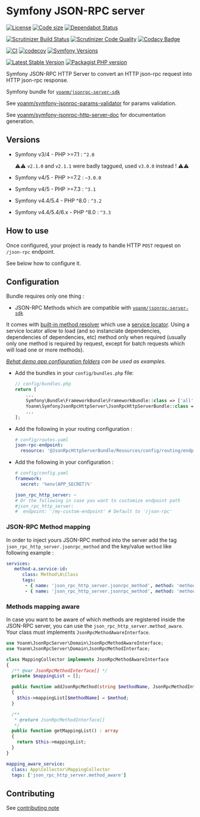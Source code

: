 # Symfony JSON-RPC server

[![License](https://img.shields.io/github/license/yoanm/symfony-jsonrpc-http-server.svg)](https://github.com/yoanm/symfony-jsonrpc-http-server)
[![Code size](https://img.shields.io/github/languages/code-size/yoanm/symfony-jsonrpc-http-server.svg)](https://github.com/yoanm/symfony-jsonrpc-http-server)
[![Dependabot Status](https://api.dependabot.com/badges/status?host=github\&repo=yoanm/symfony-jsonrpc-http-server)](https://dependabot.com)

[![Scrutinizer Build Status](https://img.shields.io/scrutinizer/build/g/yoanm/symfony-jsonrpc-http-server.svg?label=Scrutinizer\&logo=scrutinizer)](https://scrutinizer-ci.com/g/yoanm/symfony-jsonrpc-http-server/build-status/master)
[![Scrutinizer Code Quality](https://img.shields.io/scrutinizer/g/yoanm/symfony-jsonrpc-http-server/master.svg?logo=scrutinizer)](https://scrutinizer-ci.com/g/yoanm/symfony-jsonrpc-http-server/?branch=master)
[![Codacy Badge](https://app.codacy.com/project/badge/Grade/8f39424add044b43a70bdb238e2f48db)](https://www.codacy.com/gh/yoanm/symfony-jsonrpc-http-server/dashboard?utm_source=github.com\&utm_medium=referral\&utm_content=yoanm/symfony-jsonrpc-http-server\&utm_campaign=Badge_Grade)

[![CI](https://github.com/yoanm/symfony-jsonrpc-http-server/actions/workflows/CI.yml/badge.svg?branch=master)](https://github.com/yoanm/symfony-jsonrpc-http-server/actions/workflows/CI.yml)
[![codecov](https://codecov.io/gh/yoanm/symfony-jsonrpc-http-server/branch/master/graph/badge.svg?token=NHdwEBUFK5)](https://codecov.io/gh/yoanm/symfony-jsonrpc-http-server)
[![Symfony Versions](https://img.shields.io/badge/Symfony-v4.4%20%2F%20v5.4%2F%20v6.x-8892BF.svg?logo=github)](https://symfony.com/)

[![Latest Stable Version](https://img.shields.io/packagist/v/yoanm/symfony-jsonrpc-http-server.svg)](https://packagist.org/packages/yoanm/symfony-jsonrpc-http-server)
[![Packagist PHP version](https://img.shields.io/packagist/php-v/yoanm/symfony-jsonrpc-http-server.svg)](https://packagist.org/packages/yoanm/symfony-jsonrpc-http-server)

Symfony JSON-RPC HTTP Server to convert an HTTP json-rpc request into HTTP json-rpc response.

Symfony bundle for [`yoanm/jsonrpc-server-sdk`](https://github.com/yoanm/php-jsonrpc-server-sdk)

See [yoanm/symfony-jsonrpc-params-validator](https://github.com/yoanm/symfony-jsonrpc-params-validator) for params validation.

See [yoanm/symfony-jsonrpc-http-server-doc](https://github.com/yoanm/symfony-jsonrpc-http-server-doc) for documentation generation.

## Versions

*   Symfony v3/4 - PHP >=7.1 : `^2.0`

    ⚠️⚠️ `v2.1.0` and `v2.1.1` were badly taggued, used `v3.0.0` instead ! ⚠️⚠️

*   Symfony v4/5 - PHP >=7.2 : `~3.0.0`

*   Symfony v4/5 - PHP >=7.3 : `^3.1`

*   Symfony v4.4/5.4 - PHP ^8.0 : `^3.2`

*   Symfony v4.4/5.4/6.x - PHP ^8.0 : `^3.3`

## How to use

Once configured, your project is ready to handle HTTP `POST` request on `/json-rpc` endpoint.

See below how to configure it.

## Configuration

Bundle requires only one thing :

*   JSON-RPC Methods which are compatible with [`yoanm/jsonrpc-server-sdk`](https://raw.githubusercontent.com/yoanm/php-jsonrpc-server-sdk)

It comes with [built-in method resolver](./src/Resolver/MethodResolver.php) which use a [service locator](https://symfony.com/doc/3.4/service_container/service_subscribers_locators.html#defining-a-service-locator). Using a service locator allow to load (and so instanciate dependencies, dependencies of dependencies, etc) method only when required (usually only one method is required by request, except for batch requests which will load one or more methods).

*[Behat demo app configuration folders](./features/demo_app/) can be used as examples.*

*   Add the bundles in your `config/bundles.php` file:
    ```php
    // config/bundles.php
    return [
        ...
        Symfony\Bundle\FrameworkBundle\FrameworkBundle::class => ['all' => true],
        Yoanm\SymfonyJsonRpcHttpServer\JsonRpcHttpServerBundle::class => ['all' => true],
        ...
    ];
    ```

*   Add the following in your routing configuration :
    ```yaml
    # config/routes.yaml
    json-rpc-endpoint:
      resource: '@JsonRpcHttpServerBundle/Resources/config/routing/endpoint.xml'
    ```

*   Add the following in your configuration :
    ```yaml
    # config/config.yaml
    framework:
      secret: '%env(APP_SECRET)%'

    json_rpc_http_server: ~
    # Or the following in case you want to customize endpoint path
    #json_rpc_http_server:
    #  endpoint: '/my-custom-endpoint' # Default to '/json-rpc'
    ```

### JSON-RPC Method mapping

In order to inject yours JSON-RPC method into the server add the tag `json_rpc_http_server.jsonrpc_method` and the key/value `method` like following example :

```yaml
services:
   method-a.service-id:
      class: Method\A\Class
      tags:
       - { name: 'json_rpc_http_server.jsonrpc_method', method: 'method-a' }
       - { name: 'json_rpc_http_server.jsonrpc_method', method: 'method-a-alias' }
```

### Methods mapping aware

In case you want to be aware of which methods are registered inside the JSON-RPC server, you can use the `json_rpc_http_server.method_aware`. Your class must implements `JsonRpcMethodAwareInterface`.

```php
use Yoanm\JsonRpcServer\Domain\JsonRpcMethodAwareInterface;
use Yoanm\JsonRpcServer\Domain\JsonRpcMethodInterface;

class MappingCollector implements JsonRpcMethodAwareInterface
{
  /** @var JsonRpcMethodInterface[] */
  private $mappingList = [];

  public function addJsonRpcMethod(string $methodName, JsonRpcMethodInterface $method): void
  {
    $this->mappingList[$methodName] = $method;
  }

  /**
   * @return JsonRpcMethodInterface[]
   */
  public function getMappingList() : array
  {
    return $this->mappingList;
  }
}
```

```yaml
mapping_aware_service:
  class: App\Collector\MappingCollector
  tags: ['json_rpc_http_server.method_aware']
```

## Contributing

See [contributing note](./CONTRIBUTING.md)
